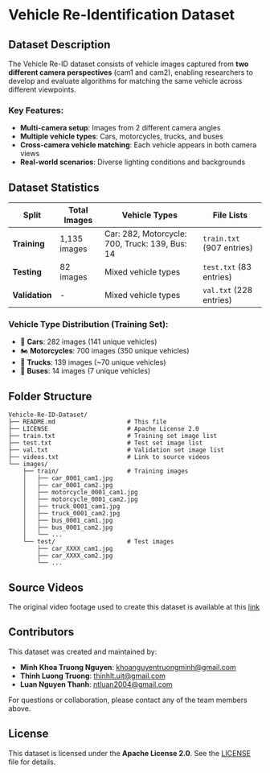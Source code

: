 # Vehicle Re-Identification Dataset
## Dataset Description

The Vehicle Re-ID dataset consists of vehicle images captured from **two different camera perspectives** (cam1 and cam2), enabling researchers to develop and evaluate algorithms for matching the same vehicle across different viewpoints.

### Key Features:
- **Multi-camera setup**: Images from 2 different camera angles
- **Multiple vehicle types**: Cars, motorcycles, trucks, and buses
- **Cross-camera vehicle matching**: Each vehicle appears in both camera views
- **Real-world scenarios**: Diverse lighting conditions and backgrounds

## Dataset Statistics

| Split | Total Images | Vehicle Types | File Lists |
|-------|-------------|---------------|------------|
| **Training** | 1,135 images | Car: 282, Motorcycle: 700, Truck: 139, Bus: 14 | `train.txt` (907 entries) |
| **Testing** | 82 images | Mixed vehicle types | `test.txt` (83 entries) |
| **Validation** | - | Mixed vehicle types | `val.txt` (228 entries) |

### Vehicle Type Distribution (Training Set):
- 🚗 **Cars**: 282 images (141 unique vehicles)
- 🏍️ **Motorcycles**: 700 images (350 unique vehicles)  
- 🚛 **Trucks**: 139 images (~70 unique vehicles)
- 🚌 **Buses**: 14 images (7 unique vehicles)

## Folder Structure

```
Vehicle-Re-ID-Dataset/
├── README.md                    # This file
├── LICENSE                      # Apache License 2.0
├── train.txt                    # Training set image list
├── test.txt                     # Test set image list  
├── val.txt                      # Validation set image list
├── videos.txt                   # Link to source videos
└── images/
    ├── train/                   # Training images
    │   ├── car_0001_cam1.jpg
    │   ├── car_0001_cam2.jpg
    │   ├── motorcycle_0001_cam1.jpg
    │   ├── motorcycle_0001_cam2.jpg
    │   ├── truck_0001_cam1.jpg
    │   ├── truck_0001_cam2.jpg
    │   ├── bus_0001_cam1.jpg
    │   ├── bus_0001_cam2.jpg
    │   └── ...
    └── test/                    # Test images
        ├── car_XXXX_cam1.jpg
        ├── car_XXXX_cam2.jpg
        └── ...
```

## Source Videos

The original video footage used to create this dataset is available at this
[link](https://drive.google.com/drive/folders/1VIvguu1LzR_S5eywCxP88IQCRAfYVNcP?usp=sharing)

## Contributors

This dataset was created and maintained by:

- **Minh Khoa Truong Nguyen**: [khoanguyentruongminh@gmail.com](mailto:khoanguyentruongminh@gmail.com)
- **Thinh Luong Truong**: [thinhlt.uit@gmail.com](mailto:thinhlt.uit@gmail.com)  
- **Luan Nguyen Thanh**: [ntluan2004@gmail.com](mailto:ntluan2004@gmail.com)

For questions or collaboration, please contact any of the team members above.

## License

This dataset is licensed under the **Apache License 2.0**. See the [LICENSE](LICENSE) file for details.




